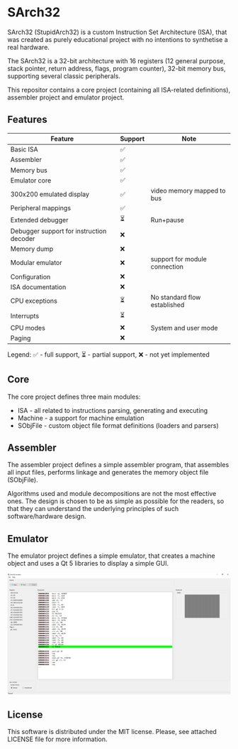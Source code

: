 ﻿# SArch32

SArch32 (StupidArch32) is a custom Instruction Set Architecture (ISA), that was created as purely educational project with no intentions to synthetise a real hardware.

The SArch32 is a 32-bit architecture with 16 registers (12 general purpose, stack pointer, return address, flags, program counter), 32-bit memory bus, supporting several classic peripherals.

This repositor contains a core project (containing all ISA-related definitions), assembler project and emulator project.

## Features

|Feature|Support|Note|
|---|---|---|
|Basic ISA|✅||
|Assembler|✅||
|Memory bus|✅||
|Emulator core|✅||
|300x200 emulated display|✅|video memory mapped to bus|
|Peripheral mappings|✅||
|Extended debugger|⏳|Run+pause|
|Debugger support for instruction decoder|❌||
|Memory dump|❌||
|Modular emulator|❌|support for module connection|
|Configuration|❌||
|ISA documentation|❌||
|CPU exceptions|⏳|No standard flow established|
|Interrupts|⏳||
|CPU modes|❌|System and user mode|
|Paging|❌||

Legend: ✅ - full support, ⏳ - partial support, ❌ - not yet implemented

## Core

The core project defines three main modules:

* ISA - all related to instructions parsing, generating and executing
* Machine - a support for machine emulation
* SObjFile - custom object file format definitions (loaders and parsers)

## Assembler

The assembler project defines a simple assembler program, that assembles all input files, performs linkage and generates the memory object file (SObjFile).

Algorithms used and module decompositions are not the most effective ones. The design is chosen to be as simple as possible for the readers, so that they can understand the underlying principles of such software/hardware design.

## Emulator

The emulator project defines a simple emulator, that creates a machine object and uses a Qt 5 libraries to display a simple GUI.

![Emulator screenshot](misc/emulator_screenshot.png?raw=true "Screenshot of the emulator")

## License

This software is distributed under the MIT license. Please, see attached LICENSE file for more information.